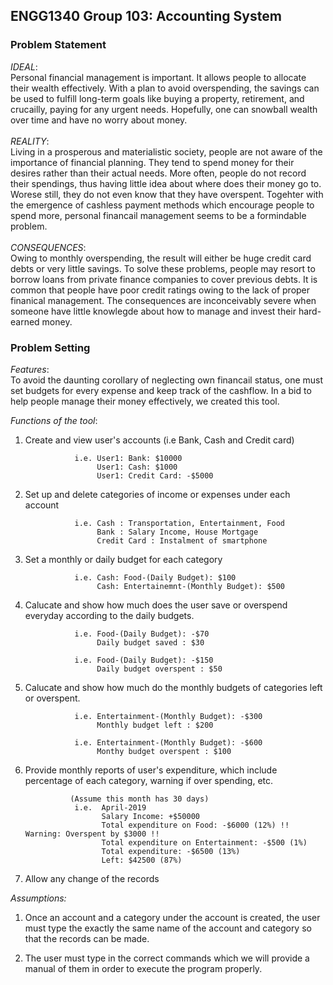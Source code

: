 ## ENGG1340 Group 103: Accounting System
### Problem Statement
*IDEAL*:\
Personal financial management is important. It allows people to allocate their wealth effectively. With a plan to avoid overspending, the savings can be used to fulfill long-term goals like buying a property, retirement, and crucailly, paying for any urgent needs. Hopefully, one can snowball wealth over time and have no worry about money. \
\
*REALITY*:\
Living in a prosperous and materialistic society, people are not aware of the importance of financial planning. They tend to spend money for their desires rather than their actual needs. More often, people do not record their spendings, thus having little idea about where does their money go to. Worese still, they do not even know that they have overspent. Togehter with the emergence of cashless payment methods which encourage people to spend more, personal financail management seems to be a formindable problem.
\
\
*CONSEQUENCES*:\
Owing to monthly overspending, the result will either be huge credit card debts or very little savings. To solve these problems, people may resort to borrow loans from private finance companies to cover previous debts. It is common that people have poor credit ratings owing to the lack of proper finanical management. The consequences are inconceivably severe when someone have little knowlegde about how to manage and invest their hard-earned money.

### Problem Setting

*Features*:\
To avoid the daunting corollary of neglecting own financail status, one must set budgets for every expense and keep track of the cashflow. In a bid to help people manage their money effectively, we created this tool.

*Functions of the tool*:
  1. Create and view user's accounts (i.e Bank, Cash and Credit card)
  
                    i.e. User1: Bank: $10000
                         User1: Cash: $1000
                         User1: Credit Card: -$5000

  2. Set up and delete categories of income or expenses under each account
  
                    i.e. Cash : Transportation, Entertainment, Food
                         Bank : Salary Income, House Mortgage
                         Credit Card : Instalment of smartphone

  3. Set a monthly or daily budget for each category
  
                    i.e. Cash: Food-(Daily Budget): $100
                         Cash: Entertainemnt-(Monthly Budget): $500
                                                         
  4. Calucate and show how much does the user save or overspend everyday according to the daily budgets.
  
                    i.e. Food-(Daily Budget): -$70
                         Daily budget saved : $30
                       
                    i.e. Food-(Daily Budget): -$150
                         Daily budget overspent : $50

  5. Calucate and show how much do the monthly budgets of categories left or overspent.
  
                    i.e. Entertainment-(Monthly Budget): -$300
                         Monthly budget left : $200
                         
                    i.e. Entertainment-(Monthly Budget): -$600
                         Monthy budget overspent : $100
  
  6. Provide monthly reports of user's expenditure, which include percentage of each category, warning if over spending, etc.
  
                   (Assume this month has 30 days)
                    i.e.  April-2019
                          Salary Income: +$50000
                          Total expenditure on Food: -$6000 (12%) !! Warning: Overspent by $3000 !!
                          Total expenditure on Entertainment: -$500 (1%)
                          Total expenditure: -$6500 (13%)
                          Left: $42500 (87%)
  
  7. Allow any change of the records
  
*Assumptions:*
1. Once an account and a category under the account is created, the user must type the exactly the same name of the account and category so that the records can be made.

2. The user must type in the correct commands which we will provide a manual of them in order to execute the program properly.

